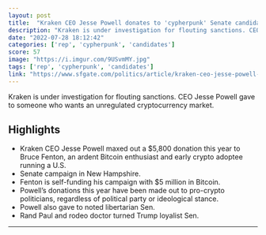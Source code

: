 ```yaml
---
layout: post
title:  "Kraken CEO Jesse Powell donates to 'cypherpunk' Senate candidate who wants unregulated crypto"
description: "Kraken is under investigation for flouting sanctions. CEO Jesse Powell gave to someone who wants an unregulated cryptocurrency market."
date: "2022-07-28 18:12:42"
categories: ['rep', 'cypherpunk', 'candidates']
score: 57
image: "https://i.imgur.com/9USvmMY.jpg"
tags: ['rep', 'cypherpunk', 'candidates']
link: "https://www.sfgate.com/politics/article/kraken-ceo-jesse-powell-donations-17333106.php"
---
```


Kraken is under investigation for flouting sanctions. CEO Jesse Powell gave to someone who wants an unregulated cryptocurrency market.

## Highlights

- Kraken CEO Jesse Powell maxed out a $5,800 donation this year to Bruce Fenton, an ardent Bitcoin enthusiast and early crypto adoptee running a U.S.
- Senate campaign in New Hampshire.
- Fenton is self-funding his campaign with $5 million in Bitcoin.
- Powell’s donations this year have been made out to pro-crypto politicians, regardless of political party or ideological stance.
- Powell also gave to noted libertarian Sen.
- Rand Paul and rodeo doctor turned Trump loyalist Sen.

---
